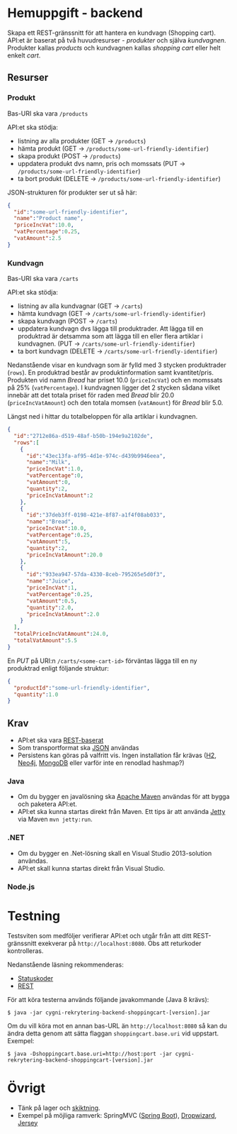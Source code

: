 # Hemuppgift - backend

Skapa ett REST-gränssnitt för att hantera en kundvagn (Shopping cart). API:et är baserat på två huvudresurser - _produkter_ och 
själva _kundvagnen_. Produkter kallas _products_ och kundvagnen kallas _shopping cart_ eller helt enkelt _cart_.


## Resurser
### Produkt
Bas-URI ska vara ```/products```

API:et ska stödja:
* listning av alla produkter (GET -> ```/products```)
* hämta produkt (GET -> ```/products/some-url-friendly-identifier```)
* skapa produkt (POST -> ```/products```)
* uppdatera produkt dvs namn, pris och momssats (PUT -> ```/products/some-url-friendly-identifier```)
* ta bort produkt (DELETE -> ```/products/some-url-friendly-identifier```)

JSON-strukturen för produkter ser ut så här:

```json
{
  "id":"some-url-friendly-identifier",
  "name":"Product name",
  "priceIncVat":10.0,
  "vatPercentage":0.25,
  "vatAmount":2.5
}
```

### Kundvagn
Bas-URI ska vara ```/carts```

API:et ska stödja:
* listning av alla kundvagnar (GET -> ```/carts```)
* hämta kundvagn (GET -> ```/carts/some-url-friendly-identifier```)
* skapa kundvagn (POST -> ```/carts```)
* uppdatera kundvagn dvs lägga till produktrader. Att lägga till en produktrad är detsamma som att lägga till en eller flera 
artiklar i kundvagnen. (PUT -> ```/carts/some-url-friendly-identifier```) 
* ta bort kundvagn (DELETE -> ```/carts/some-url-friendly-identifier```)

Nedanstående visar en kundvagn som är fylld med 3 stycken produktrader (```rows```). En produktrad består av produktinformation 
samt kvantitet/pris. Produkten vid namn _Bread_ har priset 10.0 
(```priceIncVat```) och en momssats på 25% (```vatPercentage```). I kundvagnen ligger det 2 stycken sådana vilket innebär att det totala 
priset för raden med _Bread_ blir 20.0 (```priceIncVatAmount```) och den totala momsen (```vatAmount```) för _Bread_ blir 5.0. 

Längst ned i hittar du totalbeloppen för alla artiklar i kundvagnen.

```json
{
  "id":"2712e86a-d519-48af-b50b-194e9a2102de",
  "rows":[
    {
      "id":"43ec13fa-af95-4d1e-974c-d439b9946eea",
      "name":"Milk",
      "priceIncVat":1.0,
      "vatPercentage":0,
      "vatAmount":0,
      "quantity":2,
      "priceIncVatAmount":2
    },
    {
      "id":"37deb3ff-0198-421e-8f87-a1f4f08ab033",
      "name":"Bread",
      "priceIncVat":10.0,
      "vatPercentage":0.25,
      "vatAmount":5,
      "quantity":2,
      "priceIncVatAmount":20.0
    },
    {
      "id":"933ea947-57da-4330-8ceb-795265e5d0f3",
      "name":"Juice",
      "priceIncVat":1,
      "vatPercentage":0.25,
      "vatAmount":0.5,
      "quantity":2.0,
      "priceIncVatAmount":2.0
    }
  ],
  "totalPriceIncVatAmount":24.0,
  "totalVatAmount":5.5
}
```

En _PUT_ på URI:n ```/carts/<some-cart-id>``` förväntas lägga till en ny produktrad enligt följande struktur:
 ```json
 {
   "productId":"some-url-friendly-identifier",
   "quantity":1.0
 }
 ```

## Krav
* API:et ska vara [REST-baserat](http://sv.wikipedia.org/wiki/Representational_State_Transfer)
* Som transportformat ska [JSON](http://sv.wikipedia.org/wiki/JSON) användas
* Persistens kan göras på valfritt vis. Ingen installation får krävas ([H2](http://www.h2database.com/), [Neo4j](http://www.neo4j.org/), [MongoDB](http://www.mongodb.org/) eller varför inte en renodlad hashmap?)

### Java
* Om du bygger en javalösning ska [Apache Maven](http://maven.apache.org/) användas för att bygga och paketera API:et.
* API:et ska kunna startas direkt från Maven. Ett tips är att använda [Jetty](http://www.eclipse.org/jetty/) via Maven ```mvn jetty:run```.


### .NET
* Om du bygger en .Net-lösning skall en Visual Studio 2013-solution användas.
* API:et skall kunna startas direkt från Visual Studio.

### Node.js


# Testning
Testsviten som medföljer verifierar API:et och utgår från att ditt REST-gränssnitt exekverar på ```http://localhost:8080```. 
Obs att returkoder kontrolleras.
 
Nedanstående läsning rekommenderas:
* [Statuskoder](http://stackoverflow.com/questions/2342579/http-status-code-for-update-and-delete)
* [REST](http://redrata.com/restful-uri-design/)

För att köra testerna används följande javakommande (Java 8 krävs):
```
$ java -jar cygni-rekrytering-backend-shoppingcart-[version].jar
```

Om du vill köra mot en annan bas-URL än ```http://localhost:8080``` så kan du ändra detta genom att sätta flaggan 
```shoppingcart.base.uri``` vid uppstart. Exempel: 

```
$ java -Dshoppingcart.base.uri=http://host:port -jar cygni-rekrytering-backend-shoppingcart-[version].jar
```


# Övrigt
* Tänk på lager och [skiktning](http://www.programmera.net/architecture/layer.php).
* Exempel på möjliga ramverk: SpringMVC ([Spring Boot](http://projects.spring.io/spring-boot/)), [Dropwizard](https://dropwizard.github.io/dropwizard/), [Jersey](https://jersey.java.net/)
